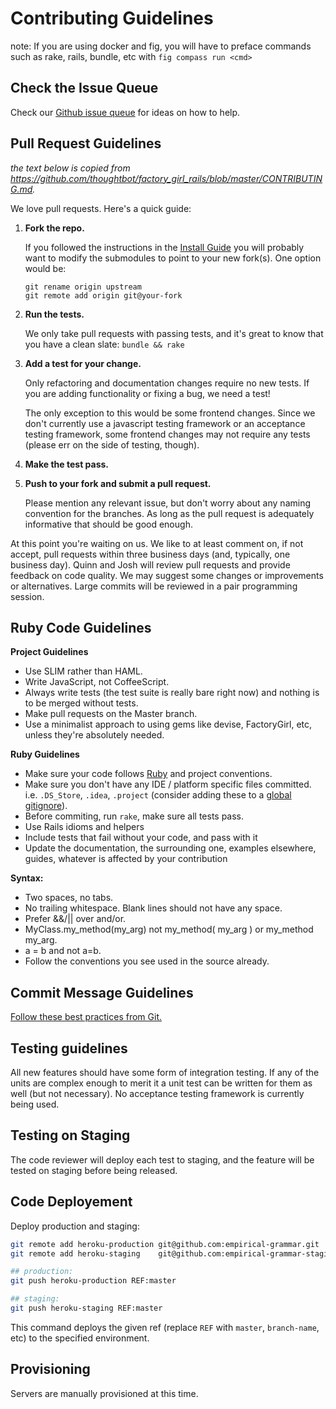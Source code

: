 # Contributing Guidelines

note: If you are using docker and fig, you will have to preface commands such as rake, rails, bundle, etc with `fig compass run <cmd>`

## Check the Issue Queue
Check our [Github issue queue](https://github.com/empirical-org/empirical-core/issues?state=open) for ideas on how to help.


## Pull Request Guidelines
*the text below is copied from https://github.com/thoughtbot/factory_girl_rails/blob/master/CONTRIBUTING.md.*

We love pull requests. Here's a quick guide:

1. __Fork the repo.__

   If you followed the instructions in the 
   [Install Guide](/Getting-Started/Install/Install%20Guide.md)
   you will probably want to modify the submodules to point to your new fork(s). One option would be:
   
   ~~~
   git rename origin upstream
   git remote add origin git@your-fork
   ~~~

2. __Run the tests.__ 

   We only take pull requests with passing tests, and it's great
   to know that you have a clean slate: `bundle && rake`

3. __Add a test for your change.__

   Only refactoring and documentation changes
   require no new tests. If you are adding functionality or fixing a bug, we need
   a test!
   
   The only exception to this would be some frontend changes. Since we don't currently
   use a javascript testing framework or an acceptance testing framework, some frontend 
   changes may not require any tests (please err on the side of testing, though).

4. __Make the test pass.__

5. __Push to your fork and submit a pull request.__

   Please mention any relevant issue, but don't worry about any naming convention for 
   the branches. As long as the pull request is adequately informative that should be 
   good enough.


At this point you're waiting on us. We like to at least comment on, if not accept, pull requests within three business days (and, typically, one business day). Quinn and Josh will review pull requests and provide feedback on code quality. We may suggest some changes or improvements or alternatives. Large commits will be reviewed in a pair programming session.

## Ruby Code Guidelines

**Project Guidelines**
* Use SLIM rather than HAML. 
* Write JavaScript, not CoffeeScript.
* Always write tests (the test suite is really bare right now) and nothing is to be merged without tests.
* Make pull requests on the Master branch. 
* Use a minimalist approach to using gems like devise, FactoryGirl, etc, unless they're absolutely needed.

**Ruby Guidelines**
* Make sure your code follows [Ruby](https://github.com/styleguide/ruby) and project conventions.
* Make sure you don't have any IDE / platform specific files committed. i.e.
    `.DS_Store`, `.idea`, `.project` (consider adding these to a [global gitignore](https://help.github.com/articles/ignoring-files#global-gitignore)).
* Before commiting, run `rake`, make sure all tests pass.
* Use Rails idioms and helpers
* Include tests that fail without your code, and pass with it
* Update the documentation, the surrounding one, examples elsewhere, guides, whatever is affected by your contribution

**Syntax:**
* Two spaces, no tabs.
* No trailing whitespace. Blank lines should not have any space.
* Prefer &&/|| over and/or.
* MyClass.my_method(my_arg) not my_method( my_arg ) or my_method my_arg.
* a = b and not a=b.
* Follow the conventions you see used in the source already.



## Commit Message Guidelines

[Follow these best practices from Git.](http://git-scm.com/book/ch5-2.html#Commit-Guidelines)


## Testing guidelines

All new features should have some form of integration testing. If any of the units are complex enough to merit it a unit test can be written for them as well (but not necessary). No acceptance testing framework is currently being used.

## Testing on Staging

The code reviewer will deploy each test to staging, and the feature will be tested on staging before being released. 


## Code Deployement

Deploy production and staging:

~~~ sh
git remote add heroku-production git@github.com:empirical-grammar.git
git remote add heroku-staging    git@github.com:empirical-grammar-staging.git

## production:
git push heroku-production REF:master

## staging:
git push heroku-staging REF:master
~~~

This command deploys the given ref (replace `REF` with `master`, `branch-name`, etc) to the specified environment.


## Provisioning 

Servers are manually provisioned at this time.

